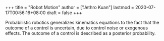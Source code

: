 +++
title = "Robot Motion"
author = ["Jethro Kuan"]
lastmod = 2020-07-17T00:56:16+08:00
draft = false
+++

Probabilistic robotics generalizes kinematics equations to the fact
that the outcome of a control is uncertain, due to control noise or
exogenous effects. The outcome of a control is described as a
posterior probability.
